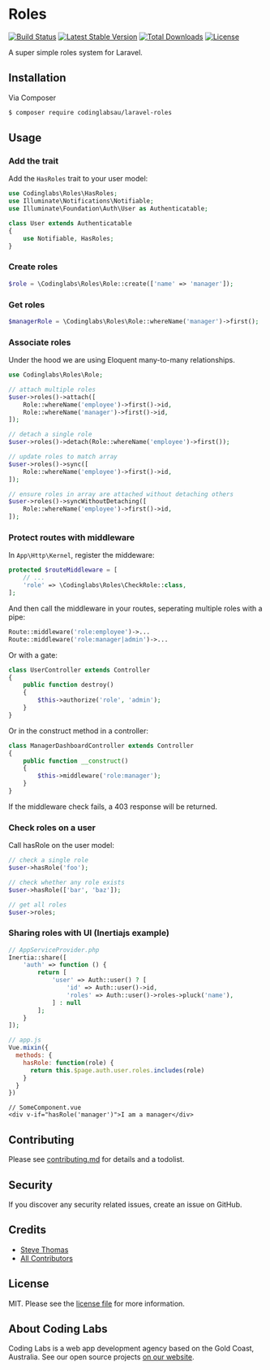 # Roles

[![Build Status](https://travis-ci.org/codinglabsau/laravel-roles.svg?branch=master)](https://travis-ci.org/codinglabsau/laravel-roles)
[![Latest Stable Version](https://poser.pugx.org/codinglabsau/laravel-roles/v/stable)](https://packagist.org/packages/codinglabsau/laravel-roles)
[![Total Downloads](https://poser.pugx.org/codinglabsau/laravel-roles/downloads)](https://packagist.org/packages/codinglabsau/laravel-roles)
[![License](https://poser.pugx.org/codinglabsau/laravel-roles/license)](https://packagist.org/packages/codinglabsau/laravel-roles)

A super simple roles system for Laravel. 

## Installation
Via Composer

``` bash
$ composer require codinglabsau/laravel-roles
```

## Usage
### Add the trait
Add the `HasRoles` trait to your user model:

```php
use Codinglabs\Roles\HasRoles;
use Illuminate\Notifications\Notifiable;
use Illuminate\Foundation\Auth\User as Authenticatable;

class User extends Authenticatable
{
    use Notifiable, HasRoles;
}
```

### Create roles
```php
$role = \Codinglabs\Roles\Role::create(['name' => 'manager']);
```

### Get roles
```php
$managerRole = \Codinglabs\Roles\Role::whereName('manager')->first();
```

### Associate roles
Under the hood we are using Eloquent many-to-many relationships.
```php
use Codinglabs\Roles\Role;

// attach multiple roles
$user->roles()->attach([
    Role::whereName('employee')->first()->id,
    Role::whereName('manager')->first()->id,
]);

// detach a single role
$user->roles()->detach(Role::whereName('employee')->first());

// update roles to match array
$user->roles()->sync([
    Role::whereName('employee')->first()->id,
]);

// ensure roles in array are attached without detaching others
$user->roles()->syncWithoutDetaching([
    Role::whereName('employee')->first()->id,
]);
```

### Protect routes with middleware
In `App\Http\Kernel`, register the middeware: 
```php
protected $routeMiddleware = [
    // ...
    'role' => \Codinglabs\Roles\CheckRole::class,
];
```
And then call the middleware in your routes, seperating multiple roles with a pipe:
```php
Route::middleware('role:employee')->...
Route::middleware('role:manager|admin')->...
```

Or with a gate:
```php
class UserController extends Controller
{
    public function destroy()
    {
        $this->authorize('role', 'admin');
    }
}
```

Or in the construct method in a controller:
```php
class ManagerDashboardController extends Controller
{
    public function __construct()
    {
        $this->middleware('role:manager');
    }
}
```

If the middleware check fails, a 403 response will be returned.

### Check roles on a user
Call hasRole on the user model:
```php
// check a single role
$user->hasRole('foo');

// check whether any role exists
$user->hasRole(['bar', 'baz']);

// get all roles
$user->roles;
```

### Sharing roles with UI (Inertiajs example)
```php
// AppServiceProvider.php
Inertia::share([
    'auth' => function () {
        return [
            'user' => Auth::user() ? [
                'id' => Auth::user()->id,
                'roles' => Auth::user()->roles->pluck('name'),
            ] : null
        ];
    }
]);
```
```javascript
// app.js
Vue.mixin({
  methods: {
    hasRole: function(role) {
      return this.$page.auth.user.roles.includes(role)
    }
  }
})
```
```vue
// SomeComponent.vue
<div v-if="hasRole('manager')">I am a manager</div>
```

## Contributing
Please see [contributing.md](contributing.md) for details and a todolist.

## Security
If you discover any security related issues, create an issue on GitHub.

## Credits
- [Steve Thomas](https://github.com/stevethomas)
- [All Contributors](../../contributors)

## License
MIT. Please see the [license file](LICENSE.md) for more information.

## About Coding Labs
Coding Labs is a web app development agency based on the Gold Coast, Australia. See our open source projects [on our website](https://codinglabs.com.au/open-source).
